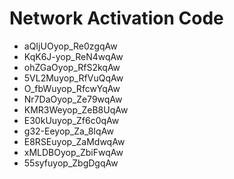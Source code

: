 # Network Activation Code
* aQIjUOyop_Re0zgqAw
* KqK6J-yop_ReN4wqAw
* ohZGaOyop_RfS2kqAw
* 5VL2Muyop_RfVuQqAw
* O_fbWuyop_RfcwYqAw
* Nr7DaOyop_Ze79wqAw
* KMR3Weyop_ZeB8UqAw
* E30kUuyop_Zf6c0qAw
* g32-Eeyop_Za_8IqAw
* E8RSEuyop_ZaMdwqAw
* xMLDBOyop_ZbiFwqAw
* 55syfuyop_ZbgDgqAw